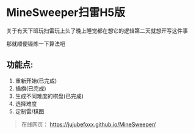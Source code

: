 # MineSweeper扫雷H5版

关于有天下班玩扫雷玩上头了晚上睡觉都在想它的逻辑第二天就想开写这件事

那就顺便锻炼一下算法吧


## 功能点:
1. 重新开始(已完成)
2. 插旗(已完成)
3. 生成不同难度的棋盘(已完成)
4. 选择难度
5. 定制雷/棋图

> 在线网页： https://jujubefoxx.github.io/MineSweeper/
